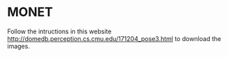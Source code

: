 # MONET

Follow the intructions in this website http://domedb.perception.cs.cmu.edu/171204_pose3.html to download the images.
